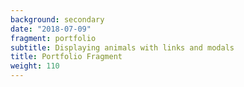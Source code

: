 ```yaml
---
background: secondary
date: "2018-07-09"
fragment: portfolio
subtitle: Displaying animals with links and modals
title: Portfolio Fragment
weight: 110
---
```

